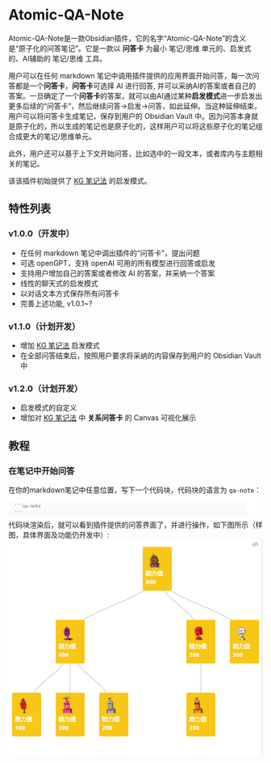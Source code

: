 # Atomic-QA-Note

Atomic-QA-Note是一款Obsidian插件，它的名字“Atomic-QA-Note”的含义是“原子化的问答笔记”。它是一款以 **问答卡** 为最小 笔记/思维 单元的、启发式的、AI辅助的 笔记/思维 工具。

用户可以在任何 markdown 笔记中调用插件提供的应用界面开始问答，每一次问答都是一个**问答卡**，**问答卡**可选择 AI 进行回答, 并可以采纳AI的答案或者自己的答案。一旦确定了一个**问答卡**的答案，就可以由AI通过某种**启发模式**进一步启发出更多后续的“问答卡”，然后继续问答->启发->问答，如此延伸。当这种延伸结束，用户可以将问答卡生成笔记，保存到用户的 Obsidian Vault 中。因为问答本身就是原子化的，所以生成的笔记也是原子化的，这样用户可以将这些原子化的笔记组合成更大的笔记/思维单元。

此外，用户还可以基于上下文开始问答，比如选中的一段文本，或者库内与主题相关的笔记。

该该插件初始提供了 [KG 笔记法](https://forum-zh.obsidian.md/t/topic/2059) 的启发模式。

## 特性列表

### v1.0.0（开发中）

* 在任何 markdown 笔记中调出插件的“问答卡”，提出问题
* 可选 openGPT，支持 openAI 可用的所有模型进行回答或启发
* 支持用户增加自己的答案或者修改 AI 的答案，并采纳一个答案
* 线性的聊天式的启发模式
* 以对话文本方式保存所有问答卡
* 完善上述功能, v1.0.1~?

### v1.1.0（计划开发）

* 增加 [KG 笔记法](https://forum-zh.obsidian.md/t/topic/2059) 启发模式
* 在全部问答结束后，按照用户要求将采纳的内容保存到用户的 Obsidian Vault 中


### v1.2.0（计划开发）
* 启发模式的自定义
* 增加对  [KG 笔记法](https://forum-zh.obsidian.md/t/topic/2059) 中 **关系问答卡** 的 Canvas 可视化展示


## 教程
### 在笔记中开始问答
在你的markdown笔记中任意位置，写下一个代码块，代码块的语言为 `qa-note`：
![Alt text](doc/assets/QACodeBlock.png)
代码块渲染后，就可以看到插件提供的问答界面了，并进行操作，如下图所示（样图，具体界面及功能仍开发中）:
![Alt text](doc/assets/QAUi.png)
